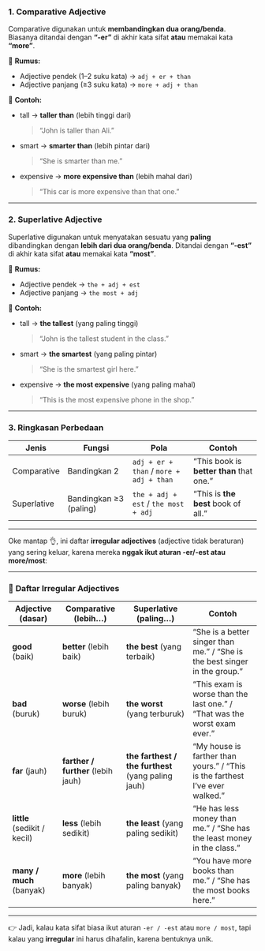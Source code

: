 
### 1. **Comparative Adjective**

Comparative digunakan untuk **membandingkan dua orang/benda**.
Biasanya ditandai dengan **“-er”** di akhir kata sifat **atau** memakai kata **“more”**.

🔹 **Rumus:**

* Adjective pendek (1–2 suku kata) → `adj + er + than`
* Adjective panjang (≥3 suku kata) → `more + adj + than`

🔹 **Contoh:**

* tall → **taller than** (lebih tinggi dari)

  > “John is taller than Ali.”
* smart → **smarter than** (lebih pintar dari)

  > “She is smarter than me.”
* expensive → **more expensive than** (lebih mahal dari)

  > “This car is more expensive than that one.”

---

### 2. **Superlative Adjective**

Superlative digunakan untuk menyatakan sesuatu yang **paling** dibandingkan dengan **lebih dari dua orang/benda**.
Ditandai dengan **“-est”** di akhir kata sifat **atau** memakai kata **“most”**.

🔹 **Rumus:**

* Adjective pendek → `the + adj + est`
* Adjective panjang → `the most + adj`

🔹 **Contoh:**

* tall → **the tallest** (yang paling tinggi)

  > “John is the tallest student in the class.”
* smart → **the smartest** (yang paling pintar)

  > “She is the smartest girl here.”
* expensive → **the most expensive** (yang paling mahal)

  > “This is the most expensive phone in the shop.”

---

### 3. **Ringkasan Perbedaan**

| Jenis       | Fungsi                 | Pola                                    | Contoh                                   |
| ----------- | ---------------------- | --------------------------------------- | ---------------------------------------- |
| Comparative | Bandingkan 2           | `adj + er + than` / `more + adj + than` | “This book is **better than** that one.” |
| Superlative | Bandingkan ≥3 (paling) | `the + adj + est` / `the most + adj`    | “This is **the best** book of all.”      |

---

Oke mantap 👌, ini daftar **irregular adjectives** (adjective tidak beraturan) yang sering keluar, karena mereka **nggak ikut aturan -er/-est atau more/most**:

---

### 📌 **Daftar Irregular Adjectives**

| Adjective (dasar)            | Comparative (lebih…)               | Superlative (paling…)                              | Contoh                                                                       |
| ---------------------------- | ---------------------------------- | -------------------------------------------------- | ---------------------------------------------------------------------------- |
| **good** (baik)              | **better** (lebih baik)            | **the best** (yang terbaik)                        | “She is a better singer than me.” / “She is the best singer in the group.”   |
| **bad** (buruk)              | **worse** (lebih buruk)            | **the worst** (yang terburuk)                      | “This exam is worse than the last one.” / “That was the worst exam ever.”    |
| **far** (jauh)               | **farther / further** (lebih jauh) | **the farthest / the furthest** (yang paling jauh) | “My house is farther than yours.” / “This is the farthest I’ve ever walked.” |
| **little** (sedikit / kecil) | **less** (lebih sedikit)           | **the least** (yang paling sedikit)                | “He has less money than me.” / “She has the least money in the class.”       |
| **many / much** (banyak)     | **more** (lebih banyak)            | **the most** (yang paling banyak)                  | “You have more books than me.” / “She has the most books here.”              |

---

👉 Jadi, kalau kata sifat biasa ikut aturan `-er / -est` atau `more / most`, tapi kalau yang **irregular** ini harus dihafalin, karena bentuknya unik.

